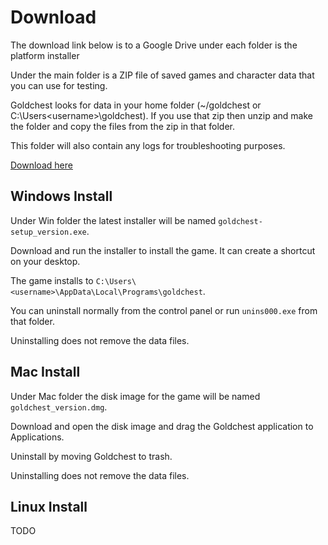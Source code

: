 # Download

The download link below is to a Google Drive under each folder is the platform installer

Under the main folder is a ZIP file of saved games and character data that you can use for testing.

Goldchest looks for data in your home folder (~/goldchest or C:\Users\<username>\goldchest). If you use that zip then
unzip and make the folder and copy the files from the zip in that folder.

This folder will also contain any logs for troubleshooting purposes.

[Download here](https://drive.google.com/drive/folders/1yCDbpk-SzlknAbJb_u4BQY_NWQScRyPT)



## Windows Install

Under Win folder the latest installer will be named `goldchest-setup_version.exe`. 

Download and run the installer to install the game. It can create a shortcut on your desktop.

The game installs to `C:\Users\<username>\AppData\Local\Programs\goldchest`.

You can uninstall normally from the control panel or run `unins000.exe` from that folder.

Uninstalling does not remove the data files.

## Mac Install

Under Mac folder the disk image for the game will be named `goldchest_version.dmg`.

Download and open the disk image and drag the Goldchest application to Applications.

Uninstall by moving Goldchest to trash.

Uninstalling does not remove the data files.


## Linux Install 

TODO